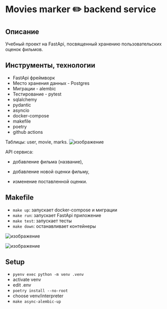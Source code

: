# Movies marker ✏️ backend service

## Описание
Учебный проект на FastApi, посвященный хранению пользовательских оценок фильмов. 

## Инструменты, технологии
- FastApi фреймворк
- Место хранения данных - Postgres
- Миграции - alembic
- Тестирование - pytest
- sqlalchemy
- pydantic
- asyncio
- docker-compose
- makefile
- poetry
- github actions


Таблицы: user, movie, marks.
![изображение](https://user-images.githubusercontent.com/8655093/194584977-4761b620-3818-4268-a34b-ad97fcfc1124.png)


API сервиса:
- добавление фильма (название),

- добавление новой оценки фильму,

- изменение поставленной оценки.

## Makefile
- `make up`: запускает docker-compose и миграции
- `make run`: запускает FastApi приложение 
- `make test`: запускает тесты
- `make down`: останавливает контейнеры


![изображение](https://user-images.githubusercontent.com/8655093/197354013-5aec7b62-8e9d-46ef-9c06-9a85171d683d.png)


![изображение](https://user-images.githubusercontent.com/8655093/197353883-37b3aa9d-1b76-4070-be23-2347c962ad40.png)

## Setup
- `pyenv exec python -m venv .venv`
- activate venv
- edit .env
- `poetry install --no-root`
- choose venv/interpreter
- `make async-alembic-up`
